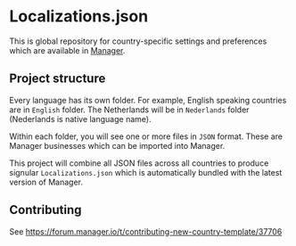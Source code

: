 # Localizations.json

This is global repository for country-specific settings and preferences which are available in [Manager](https://www.manager.io).

## Project structure

Every language has its own folder. For example, English speaking countries are in `English` folder. The Netherlands will be in `Nederlands` folder (Nederlands is native language name).

Within each folder, you will see one or more files in `JSON` format. These are Manager businesses which can be imported into Manager.

This project will combine all JSON files across all countries to produce signular `Localizations.json` which is automatically bundled with the latest version of Manager.

## Contributing

See https://forum.manager.io/t/contributing-new-country-template/37706
